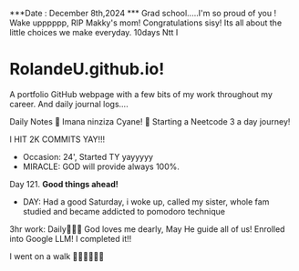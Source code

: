 ***Date : December 8th,2024 *** Grad school.....I'm so proud of you ! Wake upppppp, RIP Makky's mom! Congratulations sisy! Its all about the little choices we make everyday. 10days Ntt I
# RolandeU.github.io!

A portfolio GitHub webpage with a few bits of my work throughout my career. And daily journal logs....

Daily Notes
💚 Imana ninziza Cyane! 
💚 Starting a Neetcode 3 a day journey!

I HIT 2K COMMITS YAY!!!

- Occasion: 24', Started TY yayyyyy
- MIRACLE: GOD will provide always 100%.

Day 121. **Good things ahead!** 
- DAY: Had a good Saturday, i woke up, called my sister, whole fam studied and became addicted to pomodoro technique



3hr work: Daily💚💚💚
God loves me dearly, May He guide all of  us!
Enrolled into Google LLM! I completed it!!

I went on a walk 💚💚💚💚💚💚
